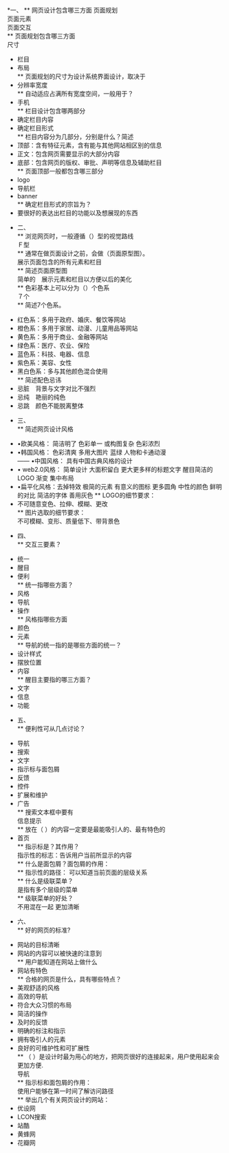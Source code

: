 *一、
** 网页设计包含哪三方面
页面规划  
页面元素  
页面交互  
** 页面规划包含哪三方面   
尺寸  
+ 栏目    
+ 布局  
** 页面规划的尺寸为设计系统界面设计，取决于  
+ 分辨率宽度  
** 自动适应占满所有宽度空间，一般用于？  
+ 手机  
** 栏目设计包含哪两部分  
+ 确定栏目内容  
+ 确定栏目形式  
** 栏目内容分为几部分，分别是什么？简述  
+ 顶部：含有特征元素，含有能与其他网站相区别的信息  
+ 正文：包含网页需要显示的大部分内容  
+ 底部：包含网页的版权、审批、声明等信息及辅助栏目  
** 页面顶部一般都包含哪三部分  
+ logo　  
+ 导航栏  
+ banner  
** 确定栏目形式的宗旨为？  
+ 要很好的表达出栏目的功能以及想展现的东西  

* 二、  
** 浏览网页时，一般遵循（）型的视觉路线  
Ｆ型  
** 通常在做页面设计之前，会做（页面原型图）。  
展示页面包含的所有元素和栏目  
** 简述页面原型图  
简单的　展示元素和栏目以方便以后的美化  
** 色彩基本上可以分为（）个色系  
７个  
** 简述7个色系。  
+ 红色系：多用于政府、婚庆、餐饮等网站  
+ 橙色系：多用于家居、动漫、儿童用品等网站  
+ 黄色系：多用于商业、金融等网站  
+ 绿色系：医疗、农业、保险  
+ 蓝色系：科技、电器、信息  
+ 紫色系：美容、女性  
+ 黑白色系：多与其他颜色混合使用  
** 简述配色忌讳  
+ 忌脏　背景与文字对比不强烈  
+ 忌纯　艳丽的纯色  
+ 忌跳　颜色不能脱离整体  
* 三、  
** 简述网页设计风格  
+ •欧美风格： 简洁明了 色彩单一 或构图复杂 色彩浓烈  
+ •韩国风格： 色彩清爽 多用大图片 蓝绿 人物和卡通动漫  
—— •中国风格： 具有中国古典风格的设计  
+ •	web2.0风格： 简单设计 大面积留白 更大更多样的标题文字 醒目简洁的LOGO 渐变 集中布局
+ •扁平化风格：去掉特效 极简的元素 有意义的图标 更多圆角 中性的颜色 鲜明的对比 简洁的字体 善用灰色
** LOGO的细节要求：  
+ 不可随意变色、拉伸、模糊、更改  
** 图片选取的细节要求：  
不可模糊、变形、质量低下、带背景色  

* 四、  
** 交互三要素？  
+ 统一  
+ 醒目  
+ 便利  
** 统一指哪些方面？ 
+ 风格  
+ 导航  
+ 操作  
** 风格指哪些方面  
+ 颜色  
+ 元素  
** 导航的统一指的是哪些方面的统一？  
+ 设计样式  
+ 摆放位置  
+ 内容  
** 醒目主要指的哪三方面？  
+ 文字  
+ 信息  
+ 功能  
* 五、  
** 便利性可从几点讨论？  
+ 导航  
+ 搜索  
+ 文字  
+ 指示标与面包屑  
+ 反馈  
+ 控件  
+ 扩展和维护  
+ 广告  
** 搜索文本框中要有   
信息提示  
** 放在（ ）的内容一定要是最能吸引人的、最有特色的  
+ 首页  
** 指示标是？其作用？   
指示性的标志：告诉用户当前所显示的内容  
** 什么是面包屑？面包屑的作用：  
** 指示性的路径： 可以知道当前页面的层级关系  
** 什么是级联菜单？  
是指有多个层级的菜单  
** 级联菜单的好处？  
不用混在一起 更加清晰  

* 六、  
** 好的网页的标准?  
+ 网站的目标清晰  
+ 网站的内容可以被快速的注意到  
** 用户能知道在网站上做什么  
+ 网站有特色  
** 合格的网页是什么，具有哪些特点？  
+ 美观舒适的风格  
+ 高效的导航  
+ 符合大众习惯的布局  
+ 简洁的操作  
+ 及时的反馈  
+ 明确的标注和指示  
+ 拥有吸引人的元素  
+ 良好的可维护性和可扩展性  
** （ ）是设计时最为用心的地方，把网页很好的连接起来，用户使用起来会更加方便.  
导航  
** 指示标和面包屑的作用：  
使用户能够在第一时间了解访问路径  
** 举出几个有关网页设计的网站：  
+ 优设网  
+ LCON搜索  
+ 站酷  
+ 黄蜂网  
+ 花瓣网  
